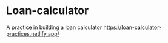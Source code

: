 # Loan-calculator
A practice in building a loan calculator
https://loan-calculator-practices.netlify.app/

